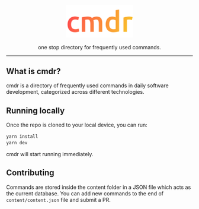 <p align="center">
<img src="https://github.com/ArunGovil/cmdr/blob/main/public/img/icon.png" width=180 alt="cmdr"/>
</p>
<p align="center">
one stop directory for frequently used commands.
</p>

---

## What is cmdr?

cmdr is a directory of frequently used commands in daily software development, categorized across different technologies.

## Running locally

Once the repo is cloned to your local device, you can run:

```sh
yarn install
yarn dev

```

cmdr will start running immediately.

## Contributing

Commands are stored inside the content folder in a JSON file which acts as the current database. You can add new commands to the end of `content/content.json` file and submit a PR.
